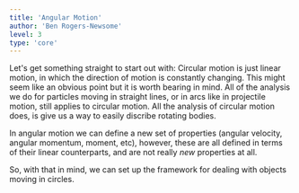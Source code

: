 ```yaml
---
title: 'Angular Motion'
author: 'Ben Rogers-Newsome'
level: 3
type: 'core'
---
```


Let's get something straight to start out with: Circular motion is just linear motion, in which the direction of motion is constantly changing. This might seem like an obvious point but it is worth bearing in mind. All of the analysis we do for particles moving in straight lines, or in arcs like in projectile motion, still applies to circular motion. All the analysis of circular motion does, is give us a way to easily discribe rotating bodies.

In angular motion we can define a new set of properties (angular velocity, angular momentum, moment, etc), however, these are all defined in terms of their linear counterparts, and are not really *new* properties at all.

So, with that in mind, we can set up the framework for dealing with objects moving in circles.
